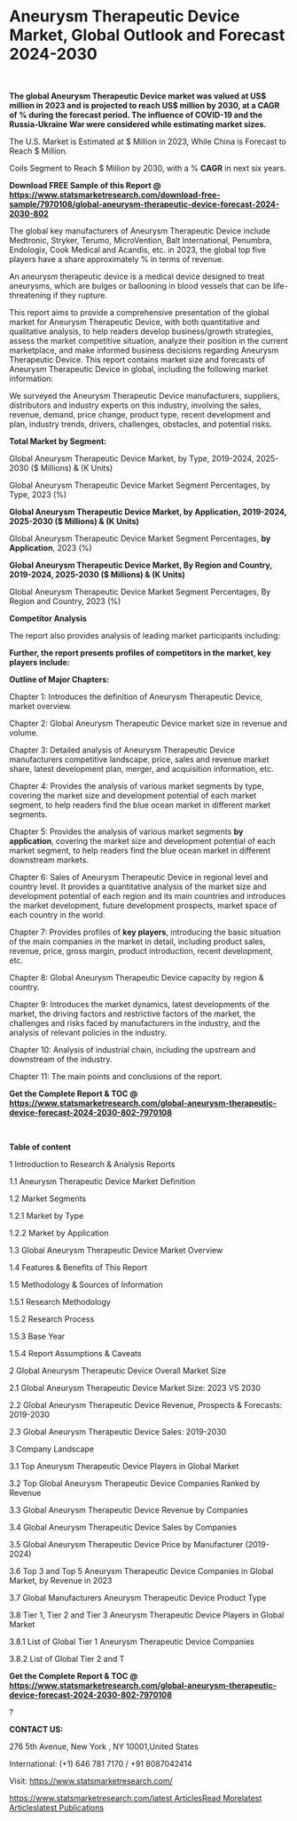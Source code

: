 <h1>Aneurysm Therapeutic Device Market, Global Outlook and Forecast 2024-2030</h1><br/><p><strong>The global Aneurysm Therapeutic Device market was valued at US$ million in 2023 and is projected to reach US$ million by 2030, at a <strong>CAGR</strong> of % during the forecast period. The influence of COVID-19 and the Russia-Ukraine War were considered while estimating market sizes.</strong></p>
 
 
 
 <p>The U.S. Market is Estimated at $ Million in 2023, While China is Forecast to Reach $ Million.</p>
 
 
 
 <p>Coils Segment to Reach $ Million by 2030, with a % <strong>CAGR</strong> in next six years.</p>
 
 
 
 <p><strong>Download FREE Sample of this Report @ <a href="https://www.statsmarketresearch.com/download-free-sample/7970108/global-aneurysm-therapeutic-device-forecast-2024-2030-802">https://www.statsmarketresearch.com/download-free-sample/7970108/global-aneurysm-therapeutic-device-forecast-2024-2030-802</a></strong></p>
 
 
 
 <p>The global key manufacturers of Aneurysm Therapeutic Device include Medtronic, Stryker, Terumo, MicroVention, Balt International, Penumbra, Endologix, Cook Medical and Acandis, etc. in 2023, the global top five players have a share approximately % in terms of revenue.</p>
 
 
 
 <p>An aneurysm therapeutic device is a medical device designed to treat aneurysms, which are bulges or ballooning in blood vessels that can be life-threatening if they rupture.</p>
 
 
 
 <p>This report aims to provide a comprehensive presentation of the global market for Aneurysm Therapeutic Device, with both quantitative and qualitative analysis, to help readers develop business/growth strategies, assess the market competitive situation, analyze their position in the current marketplace, and make informed business decisions regarding Aneurysm Therapeutic Device. This report contains market size and forecasts of Aneurysm Therapeutic Device in global, including the following market information:</p>
 
 
 
 <p>We surveyed the Aneurysm Therapeutic Device manufacturers, suppliers, distributors and industry experts on this industry, involving the sales, revenue, demand, price change, product type, recent development and plan, industry trends, drivers, challenges, obstacles, and potential risks.</p>
 
 
 
 <p><strong>Total Market by Segment:</strong></p>
 
 
 
 <p>Global Aneurysm Therapeutic Device Market, by Type, 2019-2024, 2025-2030 ($ Millions) & (K Units)</p>
 
 
 
 <p>Global Aneurysm Therapeutic Device Market Segment Percentages, by Type, 2023 (%)</p>
 
 
 
 <p><strong>Global Aneurysm Therapeutic Device Market, <strong>by Application</strong>, 2019-2024, 2025-2030 ($ Millions) & (K Units)</strong></p>
 
 
 
 <p>Global Aneurysm Therapeutic Device Market Segment Percentages, <strong>by Application</strong>, 2023 (%)</p>
 
 
 
 <p><strong>Global Aneurysm Therapeutic Device Market, By Region and Country, 2019-2024, 2025-2030 ($ Millions) & (K Units)</strong></p>
 
 
 
 <p>Global Aneurysm Therapeutic Device Market Segment Percentages, By Region and Country, 2023 (%)</p>
 
 
 
 <p><strong>Competitor Analysis</strong></p>
 
 
 
 <p>The report also provides analysis of leading market participants including:</p>
 
 
 
 <p><strong>Further, the report presents profiles of competitors in the market, <strong>key players</strong> include:</strong></p>
 
 
 
 <p><strong>Outline of Major Chapters:</strong></p>
 
 
 
 <p>Chapter 1: Introduces the definition of Aneurysm Therapeutic Device, market overview.</p>
 
 
 
 <p>Chapter 2: Global Aneurysm Therapeutic Device market size in revenue and volume.</p>
 
 
 
 <p>Chapter 3: Detailed analysis of Aneurysm Therapeutic Device manufacturers competitive landscape, price, sales and revenue market share, latest development plan, merger, and acquisition information, etc.</p>
 
 
 
 <p>Chapter 4: Provides the analysis of various market segments by type, covering the market size and development potential of each market segment, to help readers find the blue ocean market in different market segments.</p>
 
 
 
 <p>Chapter 5: Provides the analysis of various market segments <strong>by application</strong>, covering the market size and development potential of each market segment, to help readers find the blue ocean market in different downstream markets.</p>
 
 
 
 <p>Chapter 6: Sales of Aneurysm Therapeutic Device in regional level and country level. It provides a quantitative analysis of the market size and development potential of each region and its main countries and introduces the market development, future development prospects, market space of each country in the world.</p>
 
 
 
 <p>Chapter 7: Provides profiles of <strong>key players</strong>, introducing the basic situation of the main companies in the market in detail, including product sales, revenue, price, gross margin, product introduction, recent development, etc.</p>
 
 
 
 <p>Chapter 8: Global Aneurysm Therapeutic Device capacity by region & country.</p>
 
 
 
 <p>Chapter 9: Introduces the market dynamics, latest developments of the market, the driving factors and restrictive factors of the market, the challenges and risks faced by manufacturers in the industry, and the analysis of relevant policies in the industry.</p>
 
 
 
 <p>Chapter 10: Analysis of industrial chain, including the upstream and downstream of the industry.</p>
 
 
 
 <p>Chapter 11: The main points and conclusions of the report.</p>
 
 
 
 <div><b>Get the Complete Report & TOC @ <a href="https://www.statsmarketresearch.com/global-aneurysm-therapeutic-device-forecast-2024-2030-802-7970108">https://www.statsmarketresearch.com/global-aneurysm-therapeutic-device-forecast-2024-2030-802-7970108</a></b></div>
 
 
 
 <p><br />
 
 <b>Table of content</b></p>
 
 
 
 <p>1 Introduction to Research & Analysis Reports<br />
 
 1.1 Aneurysm Therapeutic Device Market Definition<br />
 
 1.2 Market Segments<br />
 
 1.2.1 Market by Type<br />
 
 1.2.2 Market by Application<br />
 
 1.3 Global Aneurysm Therapeutic Device Market Overview<br />
 
 1.4 Features & Benefits of This Report<br />
 
 1.5 Methodology & Sources of Information<br />
 
 1.5.1 Research Methodology<br />
 
 1.5.2 Research Process<br />
 
 1.5.3 Base Year<br />
 
 1.5.4 Report Assumptions & Caveats<br />
 
 2 Global Aneurysm Therapeutic Device Overall Market Size<br />
 
 2.1 Global Aneurysm Therapeutic Device Market Size: 2023 VS 2030<br />
 
 2.2 Global Aneurysm Therapeutic Device Revenue, Prospects & Forecasts: 2019-2030<br />
 
 2.3 Global Aneurysm Therapeutic Device Sales: 2019-2030<br />
 
 3 Company Landscape<br />
 
 3.1 Top Aneurysm Therapeutic Device Players in Global Market<br />
 
 3.2 Top Global Aneurysm Therapeutic Device Companies Ranked by Revenue<br />
 
 3.3 Global Aneurysm Therapeutic Device Revenue by Companies<br />
 
 3.4 Global Aneurysm Therapeutic Device Sales by Companies<br />
 
 3.5 Global Aneurysm Therapeutic Device Price by Manufacturer (2019-2024)<br />
 
 3.6 Top 3 and Top 5 Aneurysm Therapeutic Device Companies in Global Market, by Revenue in 2023<br />
 
 3.7 Global Manufacturers Aneurysm Therapeutic Device Product Type<br />
 
 3.8 Tier 1, Tier 2 and Tier 3 Aneurysm Therapeutic Device Players in Global Market<br />
 
 3.8.1 List of Global Tier 1 Aneurysm Therapeutic Device Companies<br />
 
 3.8.2 List of Global Tier 2 and T</p>
 
 
 
 <div><b>Get the Complete Report & TOC @ <a href="https://www.statsmarketresearch.com/global-aneurysm-therapeutic-device-forecast-2024-2030-802-7970108">https://www.statsmarketresearch.com/global-aneurysm-therapeutic-device-forecast-2024-2030-802-7970108</a></b></div>
 
 
 
 <p>? </p>
 
 
 
 <p><b>CONTACT US:</b><br />
 
 276 5th Avenue, New York , NY 10001,United States<br />
 
 International: (+1) 646 781 7170 / +91 8087042414<br />
 
 Visit: <a href="https://www.statsmarketresearch.com/">https://www.statsmarketresearch.com/</a><br />
 
 <a href="https://gyeongbokgung.com">https://www.statsmarketresearch.com/</a><a href="https://hallyeomaritime.com">latest Articles</a><a href="https://jingwansa.com">Read More</a><a href="https://nguoiviet.jp/">latest Articles</a><a href="https://www.intelmarketresearch.com/">latest Publications</a></p>